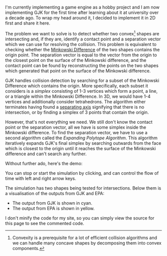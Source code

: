 I'm currently implementing a game engine as a hobby project and I am now
implementing GJK for the first time after learning about it at university over
a decade ago. To wrap my head around it, I decided to implement it in 2D first
and share it here.

The problem we want to solve is to detect whether two convex[^convex] shapes are
intersecting and, if they are, identify a contact point and a separation vector
which we can use for resolving the collision. This problem is equivalent to
checking whether the [Minkowski Difference][minkowski] of the two shapes
contains the origin point. The separation vector is equal to the vector from the
origin to the closest point on the surface of the Minkowski difference, and the
contact point can be found by reconstructing the points on the two shapes which
generated that point on the surface of the Minkowski difference.

GJK handles collision detection by searching for a subset of the Minkowski
Difference which contains the origin. More specifically, each subset it
considers is a *simplex* consisting of 1-3 vertices which form a point, a line,
or a triangle within the Minkowski Difference. In 3D, we would have 1-4 vertices
and additionally consider tetrahedrons. The algorithm either terminates having
found a [separating axis][axis] signifying that there is no intersection, or by
finding a simplex of 3 points that contain the origin.

However, that's not everything we need. We still don't know the contact point or
the separation vector, all we have is some simplex inside the Minkowski
difference. To find the separation vector, we have to use a second algorithm
called the *Expanding Polytope Algorithm*. This algorithm iteratively expands
GJK's final simplex by searching outwards from the face which is closest to the
origin until it reaches the surface of the Minkowski difference and can't search
any further.

Without further ado, here's the demo:

<script>
  (() => {
    // Functions for vector arithmetic.
    function vec(x, y) { return {x, y} }
    function dot(a, b) { return a.x * b.x + a.y * b.y }
    function neg(v) { return {x: -v.x, y: -v.y} }
    function add(a, b) { return {x: a.x + b.x, y: a.y + b.y} }
    function sub(a, b) { return {x: a.x - b.x, y: a.y - b.y} }
    function mul(v, s) { return {x: v.x * s, y: v.y * s} }
    function rot90(v) { return {x: -v.y, y: v.x} }
    function norm(v) { return mul(v, 1 / Math.sqrt(dot(v, v))) }

    // Generate a regular polygon with the given centre and rotation.
    function regularPolygon(numVertices, center, angle) {
      const result = [];
      const stride = 2 * Math.PI / numVertices;
      for (let i = 0; i < numVertices; i++) {
        const theta = angle + i * stride;
        const c = Math.cos(theta), s = Math.sin(theta);
        result.push({x: center.x + c, y: center.y + s});
      }
      return result;
    }
    const triangle = (c, a) => regularPolygon(3, c, a);
    const pentagon = (c, a) => regularPolygon(5, c, a);

    // Compute the support point for a set of vertices in a given direction.
    function support(vertices, d) {
      let best = vertices[0], bestDot = dot(vertices[0], d);
      for (let i = 1, n = vertices.length; i < n; i++) {
        const x = dot(vertices[i], d);
        if (x > bestDot) {
          bestDot = x;
          best = vertices[i];
        }
      }
      return best;
    }

    // Calculate the support point for the Minkowski difference of two shapes in
    // a given direction.
    const minkowskiSupport = (a, b) => d => {
      const va = support(a, d);
      const vb = support(b, neg(d));
      // The actual support point is `position`, but we also return the support
      // points from the individual shapes as these are needed for calculating
      // the contact point later.
      return {a: va, b: vb, position: sub(va, vb)};
    };

    // Detects whether two objects are intersecting based on a `support`
    // function representing the Minkowski Difference of the two shapes.
    //
    // If the objects are intersecting, returns a triangle consisting of three
    // vertices of the Minkowski Difference and containing the origin. If the
    // objects are not intersecting, returns `null`.
    function gjk(support) {
      let d;
      let simplex;

      {
        // We need a starting point for the initial simplex, as well as a search
        // direction. We can find a starting point by searching for a support
        // point in any arbitrary direction, and we can then search back towards
        // the origin from that point to find a second one.
        const a = support(vec(1, 0));
        const b = support(neg(a.position));
        if (dot(a.position, b.position) > 0) return null;
        const n = rot90(sub(b.position, a.position));
        const forward = dot(a.position, n) < 0;
        d = forward ? n : neg(n);
        // We always orient an edge simplex so that rot90(sub(b, a)) points
        // towards the origin. This saves us from having to check this for each
        // triangle simplex.
        simplex = forward ? [a, b] : [b, a];
      }

      while (true) {
        const [a, b] = simplex;
        const c = support(d);
        // Our search direction `d` is always towards the origin. If we didn't
        // go beyond the origin with the new support point, it means that the
        // origin is outside of the Minkowski difference and we can return.
        if (dot(c.position, d) < 0) return null;

        // Otherwise, we need to update the simplex and search direction. If the
        // triangle contains the origin, we're done. Otherwise, the closest
        // simplex will be one of the triangle's new edges:
        //   * It can't be either `a` or `b` by induction, with the base
        //     case being the line case above and the inductive case being
        //     the two edge cases below.
        //   * It can't be `c` because we passed the origin on the way to
        //     `c` from edge `(a, b)`, making either `(a, c)` or `(b, c)`
        //     closer.
        //   * It can't be the old edge `(a, b)` because we started
        //     searching by moving away from that edge.
        // So, we only have to check edges `(a, c)` and `(b, c)`.
        const ab = sub(b.position, a.position);
        // Calculate the normals for the two edges, facing out of the
        // triangle.
        let acNorm = rot90(sub(c.position, a.position));
        let bcNorm = rot90(sub(b.position, c.position));
        if (dot(c.position, acNorm) < 0) {
          // In front of `(a, c)`.
          simplex = [a, c];
          d = acNorm;
        } else if (dot(c.position, bcNorm) < 0) {
          // In front of `(b, c)`.
          simplex = [c, b];
          d = bcNorm;
        } else {
          // The triangle contains the origin, so there's an intersection.
          return [a, b, c];
        }
      }
    }

    // Given a `support` function representing the Minkowski Difference of two
    // shapes and an `initial` simplex consisting of vertices from the Minkowski
    // Difference and containing the origin, the Expanding Polytope Algorithm
    // finds the collision point and separation vector for the intersection.
    function epa(support, initial) {
      // The algorithm gradually expands a convex polytope (in 2D, this is just
      // a polygon) until it reaches the surface of the Minkowski Difference
      // which is closest to the origin. Initially, we start with the simplex
      // produced by GJK.
      //
      // The representation we're using here is a list of faces. Each face
      // caches its distance from the origin as well as the normal direction
      // facing away from the origin.
      const polytope = [];
      {
        const [a, b, c] = initial;
        for (const [p, q] of [[a, b], [b, c], [c, a]]) {
          const pq = sub(q.position, p.position);
          if (dot(pq, pq) < 1e-5) continue;
          const normal = norm(rot90(sub(p.position, q.position)));
          const distance = dot(q.position, normal);
          polytope.push({p, q, normal, distance});
        }
      }
      while (true) {
        // Find the polytope face which is closest to the origin.
        let minFace = 0;
        for (let i = 1; i < polytope.length; i++) {
          if (polytope[i].distance < polytope[minFace].distance) minFace = i;
        }
        const f = polytope[minFace];
        // Search outwards from that face in the direction of the normal. If we
        // don't find anything beyond the face, we're already at the edge of the
        // Minkowski Difference and we can return. Otherwise, we replace the
        // face with new ones formed from the new support point and repeat.
        const v = support(f.normal);
        const d = dot(v.position, f.normal);
        if (d - f.distance < 1e-5) {
          // The new point is (close enough to being) on the surface of the
          // face, so we're done. We can find the separation vector by
          // projecting the origin onto the face, and we can find the contact
          // points by interpolating between the world-space coordinates
          // corresponding to each of the Minkowski Difference vertices.
          const qp = sub(f.p.position, f.q.position);
          const t = dot(f.p.position, qp) / dot(qp, qp);
          const sep = add(mul(f.p.position, 1 - t), mul(f.q.position, t));
          const a = add(mul(f.p.a, 1 - t), mul(f.q.a, t));
          const b = add(mul(f.p.b, 1 - t), mul(f.q.b, t));
          return {polytope, a, b, sep};
        }
        // Otherwise, we need to update the polytope. In 2D, we can simply
        // replace one edge with two.
        const newFaces = [];
        for (const [p, q] of [[f.p, v], [v, f.q]]) {
          const normal = norm(rot90(sub(p.position, q.position)));
          const distance = dot(q.position, normal);
          newFaces.push({p, q, normal, distance});
        }
        polytope.splice(minFace, 1, ...newFaces);
      }
    }

    let t = 0;
    const a = pentagon(vec(0, -3), 0);

    const canvas = document.createElement('canvas');
    canvas.style.width = '100%';
    canvas.width = 1024;
    canvas.height = 640;
    document.currentScript.parentElement.insertBefore(
        canvas, document.currentScript);
    const context = canvas.getContext('2d');

    function trace(vertices) {
      const last = vertices[vertices.length - 1];
      context.moveTo(last.x, last.y);
      for (const v of vertices) {
        context.lineTo(v.x, v.y);
      }
    }

    // Make it so that we can use arrow keys to override the flow of time in the
    // demo, so it is easier to look at a specific point in time.
    let rate = 1;
    addEventListener('keydown', event => {
      switch (event.code) {
        case 'ArrowLeft': rate = -1; break;
        case 'ArrowRight': rate = 1; break;
      }
    });
    addEventListener('keyup', event => {
      switch (event.code) {
        case 'ArrowLeft':
        case 'ArrowRight':
          rate = 0;
          break;
      }
    });
    // Also allow starting and stopping time by clicking.
    canvas.addEventListener('mousedown', event => {
      rate = rate ? 0 : 1;
    });

    function tick(dt) {
      t += rate * dt;
      const b = triangle(vec(2 * Math.sin(t), -3), Math.sqrt(2) * t);
      const s = minkowskiSupport(a, b);
      const collision = gjk(s);

      context.clearRect(0, 0, canvas.width, canvas.height);
      context.save();
        // Zoom the canvas in on the demo.
        context.translate(0.5 * canvas.width, 0.5 * canvas.height);
        const scale = 0.1 * canvas.width;
        context.lineWidth = 1 / scale;
        context.scale(scale, scale);
        context.translate(0, 1);

        // Draw the objects.
        context.strokeStyle = collision ? '#0f0' : '#f00';
        context.beginPath();
          trace(a);
          trace(b);
        context.stroke();

        if (collision) {
          // Draw the collision simplex in cyan.
          context.strokeStyle = '#0ff';
          context.beginPath();
            context.moveTo(0, 0);
            context.arc(0, 0, 0.01, 0, 2 * Math.PI);
            trace(collision.map(v => v.position));
          context.stroke();

          const contact = epa(s, collision);
          // Draw the output of EPA in yellow.
          context.strokeStyle = '#ff0';
          context.beginPath();
            // Draw the final polytope which we explored, which is some subset
            // of the Minkowski Difference which definitely includes the edge
            // of the Minkowski Difference that is closest to the origin.
            for (const {p, q, normal} of contact.polytope) {
              context.moveTo(p.position.x, p.position.y);
              context.lineTo(q.position.x, q.position.y);
            }

            // Draw the separation vector on the polytope.
            const {a, b, sep} = contact;
            context.moveTo(0, 0);
            context.lineTo(sep.x, sep.y);

            // Draw the contact points on the two shapes, plus a copy of the
            // separation vector between them.
            context.moveTo(a.x + 0.05, a.y);
            context.arc(a.x, a.y, 0.05, 0, 2 * Math.PI);
            context.moveTo(a.x, a.y);
            context.lineTo(b.x, b.y);
            context.moveTo(b.x + 0.05, b.y);
            context.arc(b.x, b.y, 0.05, 0, 2 * Math.PI);
          context.stroke();

          // Draw dotted lines between the two separation vectors.
          context.setLineDash([0.02, 0.1]);
          context.beginPath();
            context.moveTo(a.x, a.y);
            context.lineTo(sep.x, sep.y);
            context.moveTo(0, 0);
            context.lineTo(b.x, b.y);
          context.stroke();
        }

      context.restore();
    }

    setInterval(() => tick(0.01), 10);
  })();
</script>

You can stop or start the simulation by clicking, and can control the flow of
time with left and right arrow keys.

The simulation has two shapes being tested for intersections. Below them is
a visualisation of the outputs from GJK and EPA:

  * The output from GJK is shown in cyan.
  * The output from EPA is shown in yellow.

I don't minify the code for my site, so you can simply view the source for this
page to see the commented code.

[axis]: https://en.wikipedia.org/w/index.php?title=Separating_axis_theorem
[minkowski]: https://en.wikipedia.org/wiki/Minkowski_addition
[^convex]: Convexity is a prerequisite for a lot of efficient collision
    algorithms and we can handle many concave shapes by decomposing them into
    convex components.
